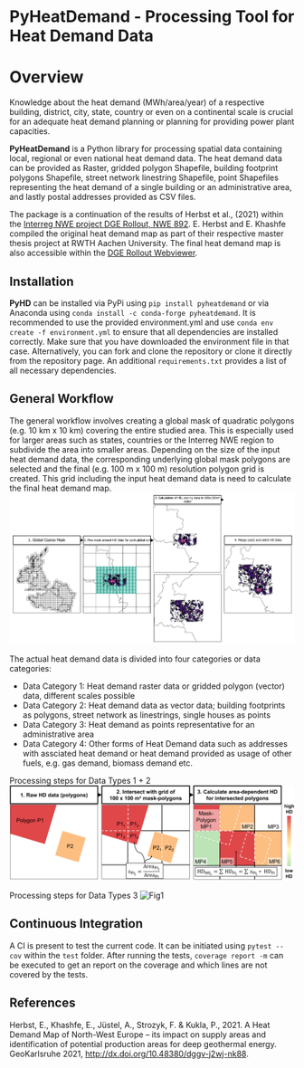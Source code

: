# PyHeatDemand - Processing Tool for Heat Demand Data

<a name="overview"></a>
# Overview 
Knowledge about the heat demand (MWh/area/year) of a respective building, district, city, state, country or even on a 
continental scale is crucial for an adequate heat demand planning or planning for providing power plant capacities.

**PyHeatDemand** is a Python library for processing spatial data containing local, regional or even national heat demand 
data. The heat demand data can be provided as Raster, gridded polygon Shapefile, building footprint polygons Shapefile, 
street network linestring Shapefile, point Shapefiles representing the heat demand of a single building or an 
administrative area, and lastly postal addresses provided as CSV files.  

The package is a continuation of the results of Herbst et al., (2021) within the 
[Interreg NWE project DGE Rollout, NWE 892](http://www.nweurope.eu/DGE-Rollout). E. Herbst and E. Khashfe compiled the 
original heat demand map as part of their respective master thesis project at RWTH Aachen University. The final heat 
demand map is also accessible within the [DGE Rollout Webviewer](https://data.geus.dk/egdi/?mapname=dgerolloutwebtool#baslay=baseMapGEUS&extent=39620,-1581250,8465360,8046630&layers=dge_heat_final).


<a name="installation"></a>
## Installation
**PyHD** can be installed via PyPi using `pip install pyheatdemand` or via Anaconda using `conda install -c conda-forge pyheatdemand`. 
It is recommended to use the provided 
environment.yml and use `conda env create -f environment.yml` to ensure that all dependencies are installed correctly. 
Make sure that you have downloaded the environment file in that case. Alternatively, you can fork and clone the 
repository or clone it directly from the repository page. An additional `requirements.txt` provides a list of all necessary dependencies.

<a name="workflow"></a>
## General Workflow

The general workflow involves creating a global mask of quadratic polygons (e.g. 10 km x 10 km) covering the entire 
studied area. This is especially used for larger areas such as states, countries or the Interreg NWE region to subdivide 
the area into smaller areas. Depending on the size of the input heat demand data, the corresponding underlying global 
mask polygons are selected and the final (e.g. 100 m x 100 m) resolution polygon grid is created. This grid including 
the input heat demand data is need to calculate the final heat demand map. 
![Fig1](docs/images/fig1.png)

The actual heat demand data is divided into four categories or data categories:
* Data Category 1: Heat demand raster data or gridded polygon (vector) data, different scales possible
* Data Category 2: Heat demand data as vector data; building footprints as polygons, street network as linestrings, 
single houses as points
* Data Category 3: Heat demand as points representative for an administrative area
* Data Category 4: Other forms of Heat Demand data such as addresses with assciated heat demand or heat demand provided
as usage of other fuels, e.g. gas demand, biomass demand etc.

Processing steps for Data Types 1 + 2
![Fig1](docs/images/fig2.png)

Processing steps for Data Types 3
![Fig1](docs/images/fig3.png)

## Continuous Integration
A CI is present to test the current code. It can be initiated using `pytest --cov` within the `test` folder. After 
running the tests, `coverage report -m` can be executed to get an report on the coverage and which lines are not covered
by the tests.

<a name="ref"></a>
## References

Herbst, E., Khashfe, E., Jüstel, A., Strozyk, F. & Kukla, P., 2021. A Heat Demand Map of North-West Europe – its impact 
on supply areas and identification of potential production areas for deep geothermal energy. GeoKarlsruhe 2021, 
http://dx.doi.org/10.48380/dggv-j2wj-nk88. 

